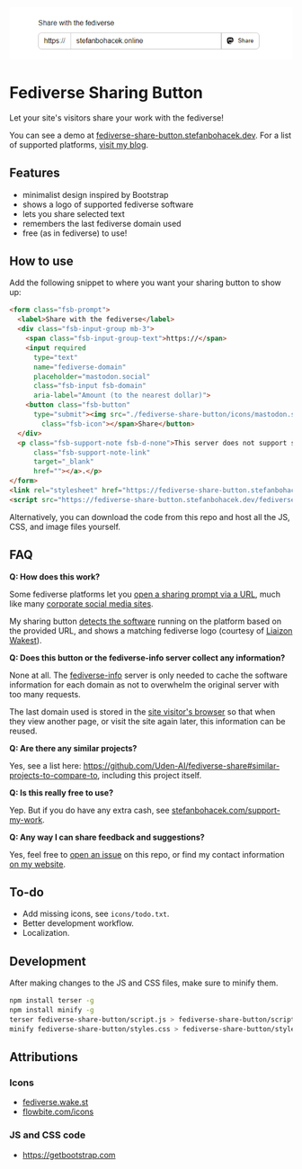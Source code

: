 ![A screenshot of the fediverse sharing prompt, which consists of an input field for domain name and a button with the text "Share" preceded by a Mastodon logo](./images/fsb-640x120.png)
# Fediverse Sharing Button

Let your site's visitors share your work with the fediverse!

You can see a demo at [fediverse-share-button.stefanbohacek.dev](https://fediverse-share-button.stefanbohacek.dev/). For a list of supported platforms, [visit my blog](https://stefanbohacek.com/blog/making-fediverse-apps-for-everyone/#sharing-dialog).

## Features

- minimalist design inspired by Bootstrap
- shows a logo of supported fediverse software
- lets you share selected text
- remembers the last fediverse domain used
- free (as in fediverse) to use!

## How to use

Add the following snippet to where you want your sharing button to show up:

```html
<form class="fsb-prompt">
  <label>Share with the fediverse</label>
  <div class="fsb-input-group mb-3">
    <span class="fsb-input-group-text">https://</span>
    <input required
      type="text"
      name="fediverse-domain"
      placeholder="mastodon.social"
      class="fsb-input fsb-domain"
      aria-label="Amount (to the nearest dollar)">
    <button class="fsb-button"
      type="submit"><img src="./fediverse-share-button/icons/mastodon.svg"
        class="fsb-icon"></span>Share</button>
  </div>
  <p class="fsb-support-note fsb-d-none">This server does not support sharing. Please visit <a
      class="fsb-support-note-link"
      target="_blank"
      href=""></a>.</p>
</form>
<link rel="stylesheet" href="https://fediverse-share-button.stefanbohacek.dev/fediverse-share-button/styles.min.css">
<script src="https://fediverse-share-button.stefanbohacek.dev/fediverse-share-button/script.min.js" defer class="fsb-script"></script>
```

Alternatively, you can download the code from this repo and host all the JS, CSS, and image files yourself.

## FAQ

**Q: How does this work?**

Some fediverse platforms let you [open a sharing prompt via a URL](https://stefanbohacek.com/blog/making-fediverse-apps-for-everyone/#sharing-dialog), much like many [corporate social media sites](https://stefanbohacek.com/blog/simple-sharing-buttons/#facebook).

My sharing button [detects the software](https://github.com/stefanbohacek/fediverse-info) running on the platform based on the provided URL, and shows a matching fediverse logo (courtesy of [Liaizon Wakest](https://fediverse.wake.st/)).

**Q: Does this button or the fediverse-info server collect any information?**

None at all. The [fediverse-info](https://github.com/stefanbohacek/fediverse-info) server is only needed to cache the software information for each domain as not to overwhelm the original server with too many requests.

The last domain used is stored in the [site visitor's browser](https://en.wikipedia.org/wiki/Web_storage) so that when they view another page, or visit the site again later, this information can be reused.

**Q: Are there any similar projects?**

Yes, see a list here: https://github.com/Uden-AI/fediverse-share#similar-projects-to-compare-to, including this project itself.

**Q: Is this really free to use?**

Yep. But if you do have any extra cash, see [stefanbohacek.com/support-my-work](https://stefanbohacek.com/support-my-work/).

**Q: Any way I can share feedback and suggestions?**

Yes, feel free to [open an issue](https://github.com/stefanbohacek/fediverse-share-button/issues?q=is%3Aissue+is%3Aopen+sort%3Aupdated-desc) on this repo, or find my contact information [on my website](https://stefanbohacek.com/contact/).

## To-do

- Add missing icons, see `icons/todo.txt`.
- Better development workflow.
- Localization.

## Development

After making changes to the JS and CSS files, make sure to minify them.

```sh
npm install terser -g
npm install minify -g
terser fediverse-share-button/script.js > fediverse-share-button/script.min.js
minify fediverse-share-button/styles.css > fediverse-share-button/styles.min.css
```

## Attributions

### Icons

- [fediverse.wake.st](https://fediverse.wake.st)
- [flowbite.com/icons](https://flowbite.com/icons)

### JS and CSS code

- https://getbootstrap.com
